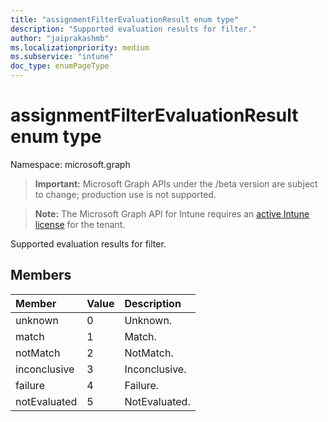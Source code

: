 ```yaml
---
title: "assignmentFilterEvaluationResult enum type"
description: "Supported evaluation results for filter."
author: "jaiprakashmb"
ms.localizationpriority: medium
ms.subservice: "intune"
doc_type: enumPageType
---
```


# assignmentFilterEvaluationResult enum type

Namespace: microsoft.graph

> **Important:** Microsoft Graph APIs under the /beta version are subject to change; production use is not supported.

> **Note:** The Microsoft Graph API for Intune requires an [active Intune license](https://go.microsoft.com/fwlink/?linkid=839381) for the tenant.

Supported evaluation results for filter.

## Members
|Member|Value|Description|
|:---|:---|:---|
|unknown|0|Unknown.|
|match|1|Match.|
|notMatch|2|NotMatch.|
|inconclusive|3|Inconclusive.|
|failure|4|Failure.|
|notEvaluated|5|NotEvaluated.|
